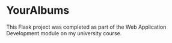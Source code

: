 # YourAlbums

This Flask project was completed as part of the Web Application Development module on my university course.
